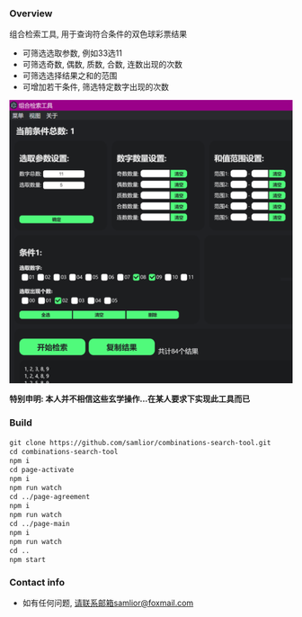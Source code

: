 ### Overview

组合检索工具, 用于查询符合条件的双色球彩票结果

+ 可筛选选取参数, 例如33选11
+ 可筛选奇数, 偶数, 质数, 合数, 连数出现的次数
+ 可筛选选择结果之和的范围
+ 可增加若干条件, 筛选特定数字出现的次数

![avatar](/img/sni.png)

**特别申明: 本人并不相信这些玄学操作...在某人要求下实现此工具而已**

### Build

```
git clone https://github.com/samlior/combinations-search-tool.git
cd combinations-search-tool
npm i
cd page-activate
npm i
npm run watch
cd ../page-agreement
npm i
npm run watch
cd ../page-main
npm i
npm run watch
cd ..
npm start
```

### Contact info

+ 如有任何问题, 请联系邮箱samlior@foxmail.com